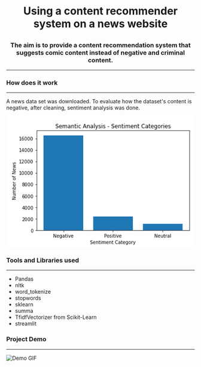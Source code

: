 # <h1 align="center">Using a content recommender system on a news website</h1>

## <h3 align="center">The aim is to provide a content recommendation system that suggests comic content instead of negative and criminal content. </h3>
---

### <h3 align="left">How does it work</h3>
---
A news data set was downloaded. To evaluate how the dataset's content is negative, after cleaning, sentiment analysis was done.

 ![News sentiment analysis GIF](/images/sentiment.png)


### <h3 align="left">Tools and Libraries used</h3>
---
* Pandas
* nltk
* word_tokenize
* stopwords
* sklearn
* summa
* TfidfVectorizer from Scikit-Learn
* streamlit


### <h3 align="left">Project Demo</h3>
---
![Demo GIF]()
